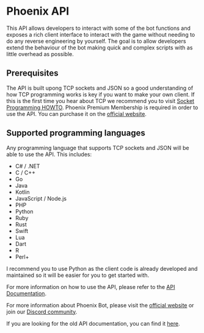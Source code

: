 # Phoenix API

This API allows developers to interact with some of the bot functions and exposes a rich client interface to interact with the game without needing to do any reverse engineering by yourself. The goal is to allow developers extend the behaviour of the bot making quick and complex scripts with as little overhead as possible.

## Prerequisites
The API is built upong TCP sockets and JSON so a good understanding of how TCP programming works is key if you want to make your own client. If this is the first time you hear about TCP we recommend you to visit [Socket Programming HOWTO](https://docs.python.org/3.13/howto/sockets.html).
Phoenix Premium Membership is required in order to use the API. You can purchase it on the [official website](https://phoenix-bot.xyz/).

## Supported programming languages
Any programming language that supports TCP sockets and JSON will be able to use the API. This includes:
- C# / .NET
- C / C++
- Go
- Java
- Kotlin
- JavaScript / Node.js
- PHP
- Python
- Ruby
- Rust
- Swift
- Lua
- Dart
- R
- Perl+

I recommend you to use Python as the client code is already developed and maintained so it will be easier for you to get started with.

For more information on how to use the API, please refer to the [API Documentation](https://phoenix-13.gitbook.io/phoenix-docs).

For more information about Phoenix Bot, please visit the [official website](https://phoenix-bot.xyz/) or join our [Discord community](https://discord.com/invite/phoenix-bot).

If you are looking for the old API documentation, you can find it [here](https://github.com/hatz2/PhoenixAPI/tree/v1).
